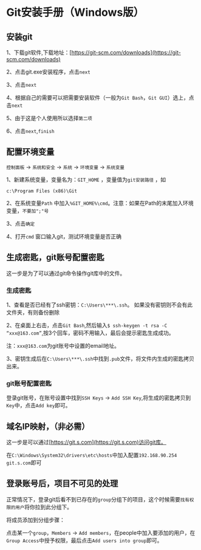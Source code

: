 # Git安装手册（Windows版）

## 安装git

1、下载git软件,下载地址：[https://git-scm.com/downloads](https://git-scm.com/downloads)

2、点击git.exe安装程序，点击`next`

3、点击`next`

4、根据自己的需要可以把需要安装软件（一般为`Git Bash`，`Git GUI`）选上，点击`next`

5、由于这是个人使用所以选择`第二项`

6、点击`next`,`finish`

## 配置环境变量

`控制面板` -> `系统和安全` ->  `系统` -> `环境变量` -> `系统变量`

1、新建系统变量，变量名为：`GIT_HOME` ，变量值为`git安装路径` ，如

`c:\Program Files (x86)\Git`

2、在系统变量`Path` 中加入`%GIT_HOME%\cmd`。注意：如果在Path的末尾加入环境变量，`不要加";"号`

3、点击`确定`

4、打开`cmd` 窗口输入git，测试环境变量是否正确

## 生成密匙，git账号配置密匙

这一步是为了可以通过git命令操作git库中的文件。

### 生成密匙

1、查看是否已经有了ssh密钥：`C:\Users\***\.ssh`。 如果没有密钥则不会有此文件夹，有则备份删除

2、在桌面上右击，点击`Git Bash`,然后输入`$ ssh-keygen -t rsa -C “xxx@163.com”`,按3个回车，密码不用输入，最后会提示密匙生成成功。

注：`xxx@163.com`为git账号中设置的email地址。

3、密钥生成后在`C:\Users\***\.ssh`中找到`.pub`文件，将文件内生成的密匙拷贝出来。

### git账号配置密匙

登录git账号，在账号设置中找到`SSH Keys` -> `Add SSH Key`,将生成的密匙拷贝到`Key`中，点击`Add key`即可。

## 域名IP映射，（非必需）

这一步是可以通过[https://git.s.com](https://git.s.com)访问git库。

在`C:\Windows\System32\drivers\etc\hosts`中加入配置`192.168.90.254 git.s.com`即可

## 登录账号后，项目不可见的处理

正常情况下，登录git后看不到已存在的`group`分组下的项目，这个时候需要`找有权限的用户`将你拉到此分组下。

将成员添加到分组步骤：

点击某一个`group`，`Members` -> `Add members`，在people中加入要添加的用户，在`Group Access`中授予权限，最后点击`Add users into group`即可。
